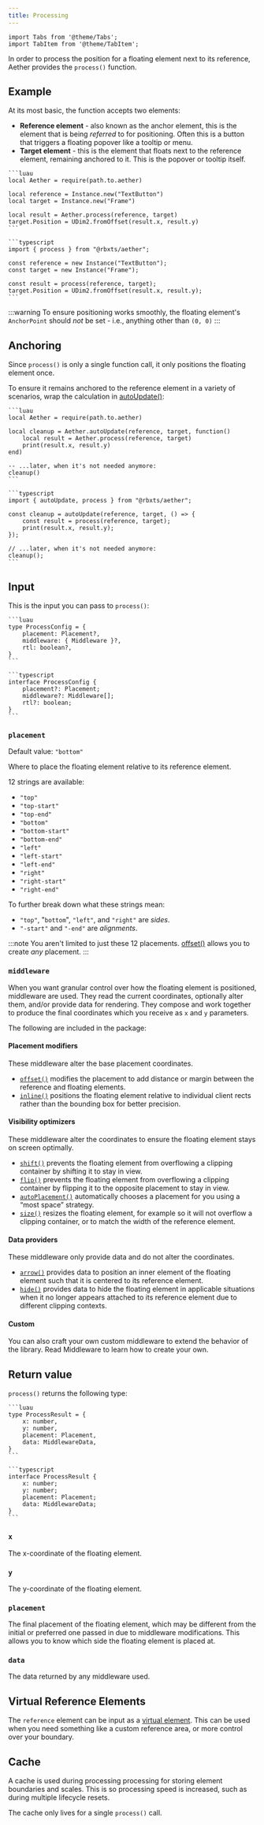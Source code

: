 ```yaml
---
title: Processing
---
```


```mdx-code-block
import Tabs from '@theme/Tabs';
import TabItem from '@theme/TabItem';
```

In order to process the position for a floating element next to its reference, Aether provides the `process()` function.

## Example

At its most basic, the function accepts two elements:

-   **Reference element** - also known as the anchor element, this is the element that is being _referred_ to for positioning. Often this is a button that triggers a floating popover like a tooltip or menu.
-   **Target element** - this is the element that floats next to the reference element, remaining anchored to it. This is the popover or tooltip itself.

<Tabs groupId="package-manager">
  <TabItem value="wally" label="luau" default>

    ```luau
    local Aether = require(path.to.aether)

    local reference = Instance.new("TextButton")
    local target = Instance.new("Frame")

    local result = Aether.process(reference, target)
    target.Position = UDim2.fromOffset(result.x, result.y)
    ```

  </TabItem>

  <TabItem value="roblox-ts" label="roblox-ts">

    ```typescript
    import { process } from "@rbxts/aether";

    const reference = new Instance("TextButton");
    const target = new Instance("Frame");

    const result = process(reference, target);
    target.Position = UDim2.fromOffset(result.x, result.y);
    ```

  </TabItem>
</Tabs>

:::warning
To ensure positioning works smoothly, the floating element's `AnchorPoint` should _not_ be set - i.e., anything other than `(0, 0)`
:::

## Anchoring

Since `process()` is only a single function call, it only positions the floating element once.

To ensure it remains anchored to the reference element in a variety of scenarios, wrap the calculation in [autoUpdate()](./updating):

<Tabs groupId="package-manager">
  <TabItem value="wally" label="luau" default>

    ```luau
    local Aether = require(path.to.aether)

    local cleanup = Aether.autoUpdate(reference, target, function()
        local result = Aether.process(reference, target)
        print(result.x, result.y)
    end)

    -- ...later, when it's not needed anymore:
    cleanup()
    ```

  </TabItem>

  <TabItem value="roblox-ts" label="roblox-ts">

    ```typescript
    import { autoUpdate, process } from "@rbxts/aether";

    const cleanup = autoUpdate(reference, target, () => {
        const result = process(reference, target);
        print(result.x, result.y);
    });

    // ...later, when it's not needed anymore:
    cleanup();
    ```

  </TabItem>
</Tabs>

## Input

This is the input you can pass to `process()`:

<Tabs groupId="package-manager">
  <TabItem value="wally" label="luau" default>

    ```luau
    type ProcessConfig = {
        placement: Placement?,
        middleware: { Middleware }?,
        rtl: boolean?,
    }
    ```

  </TabItem>

  <TabItem value="roblox-ts" label="roblox-ts">

    ```typescript
    interface ProcessConfig {
        placement?: Placement;
        middleware?: Middleware[];
        rtl?: boolean;
    }
    ```

  </TabItem>
</Tabs>

### `placement`

Default value: `"bottom"`

Where to place the floating element relative to its reference element.

12 strings are available:

-   `"top"`
-   `"top-start"`
-   `"top-end"`
-   `"bottom"`
-   `"bottom-start"`
-   `"bottom-end"`
-   `"left"`
-   `"left-start"`
-   `"left-end"`
-   `"right"`
-   `"right-start"`
-   `"right-end"`

To further break down what these strings mean:

-   `"top"`, "`bottom`", `"left"`, and `"right"` are _sides_.
-   `"-start"` and `"-end"` are _alignments_.

:::note
You aren't limited to just these 12 placements. [offset()](../middleware/offset#creating-custom-placements) allows you to create _any_ placement.
:::

### `middleware`

When you want granular control over how the floating element is positioned, middleware are used. They read the current coordinates, optionally alter them, and/or provide data for rendering. They compose and work together to produce the final coordinates which you receive as `x` and `y` parameters.

The following are included in the package:

#### Placement modifiers

These middleware alter the base placement coordinates.

-   [`offset()`](../middleware/offset) modifies the placement to add distance or margin between the reference and floating elements.
-   [`inline()`](../middleware/offset) positions the floating element relative to individual client rects rather than the bounding box for better precision.

#### Visibility optimizers

These middleware alter the coordinates to ensure the floating element stays on screen optimally.

-   [`shift()`](../middleware/shift) prevents the floating element from overflowing a clipping container by shifting it to stay in view.
-   [`flip()`](../middleware/flip) prevents the floating element from overflowing a clipping container by flipping it to the opposite placement to stay in view.
-   [`autoPlacement()`](../middleware/auto-placement) automatically chooses a placement for you using a “most space” strategy.
-   [`size()`](../middleware/size) resizes the floating element, for example so it will not overflow a clipping container, or to match the width of the reference element.

#### Data providers

These middleware only provide data and do not alter the coordinates.

-   [`arrow()`](../middleware/arrow) provides data to position an inner element of the floating element such that it is centered to its reference element.
-   [`hide()`](../middleware/hide) provides data to hide the floating element in applicable situations when it no longer appears attached to its reference element due to different clipping contexts.

#### Custom

You can also craft your own custom middleware to extend the behavior of the library. Read Middleware to learn how to create your own.

## Return value

`process()` returns the following type:

<Tabs groupId="package-manager">
  <TabItem value="wally" label="luau" default>

    ```luau
    type ProcessResult = {
        x: number,
        y: number,
        placement: Placement,
        data: MiddlewareData,
    }
    ```

  </TabItem>

  <TabItem value="roblox-ts" label="roblox-ts">

    ```typescript
    interface ProcessResult {
        x: number;
        y: number;
        placement: Placement;
        data: MiddlewareData;
    }
    ```

  </TabItem>
</Tabs>

### `x`

The x-coordinate of the floating element.

### `y`

The y-coordinate of the floating element.

### `placement`

The final placement of the floating element, which may be different from the initial or preferred one passed in due to middleware modifications. This allows you to know which side the floating element is placed at.

### `data`

The data returned by any middleware used.

## Virtual Reference Elements

The `reference` element can be input as a [virtual element](./virtual-elements). This can be used when you need something like a custom reference area,
or more control over your boundary.

## Cache

A cache is used during processing processing for storing element boundaries and scales. This is so processing speed is increased, such as during multiple lifecycle resets.

The cache only lives for a single `process()` call.
